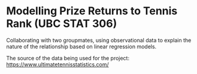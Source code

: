 # Modelling Prize Returns to Tennis Rank (UBC STAT 306)

Collaborating with two groupmates, using observational data to explain the nature of the relationship based on linear regression models.

The source of the data being used for the project: https://www.ultimatetennisstatistics.com/
